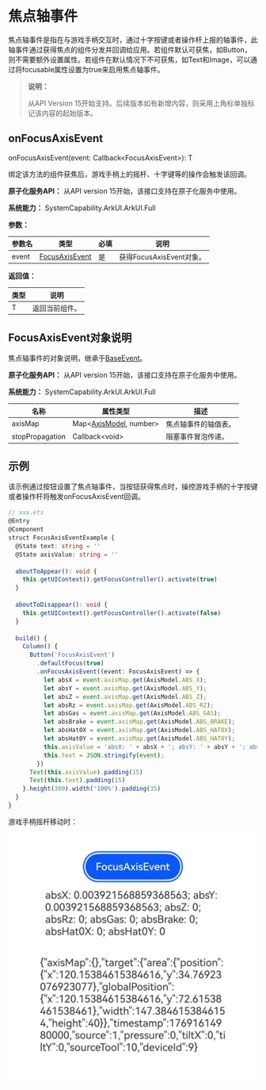 # 焦点轴事件

焦点轴事件是指在与游戏手柄交互时，通过十字按键或者操作杆上报的轴事件，此轴事件通过获得焦点的组件分发并回调给应用。若组件默认可获焦，如Button，则不需要额外设置属性。若组件在默认情况下不可获焦，如Text和Image，可以通过将focusable属性设置为true来启用焦点轴事件。

>  **说明：**
>
>  从API Version 15开始支持。后续版本如有新增内容，则采用上角标单独标记该内容的起始版本。

## onFocusAxisEvent

onFocusAxisEvent(event: Callback\<FocusAxisEvent>): T

绑定该方法的组件获焦后，游戏手柄上的摇杆、十字键等的操作会触发该回调。

**原子化服务API：** 从API version 15开始，该接口支持在原子化服务中使用。

**系统能力：** SystemCapability.ArkUI.ArkUI.Full

**参数：** 

| 参数名 | 类型                          | 必填 | 说明               |
| ------ | ----------------------------- | ---- | ------------------ |
| event  | [FocusAxisEvent](#focusaxisevent对象说明) | 是   | 获得FocusAxisEvent对象。 |

**返回值：**

| 类型 | 说明 |
| -------- | -------- |
| T | 返回当前组件。 |

## FocusAxisEvent对象说明

焦点轴事件的对象说明，继承于[BaseEvent](ts-gesture-customize-judge.md#baseevent对象说明8)。

**原子化服务API：** 从API version 15开始，该接口支持在原子化服务中使用。

**系统能力：** SystemCapability.ArkUI.ArkUI.Full

| 名称                                    | 属性类型                                       | 描述                 |
| ------------------------------------- | ---------------------------------------- | --------------------------- |
| axisMap                               | Map<[AxisModel](ts-appendix-enums.md#axismodel15), number>     | 焦点轴事件的轴值表。          |
| stopPropagation                       | Callback\<void>                           | 阻塞事件冒泡传递。            |

## 示例

该示例通过按钮设置了焦点轴事件，当按钮获得焦点时，操控游戏手柄的十字按键或者操作杆将触发onFocusAxisEvent回调。

```ts
// xxx.ets
@Entry
@Component
struct FocusAxisEventExample {
  @State text: string = ''
  @State axisValue: string = ''

  aboutToAppear(): void {
    this.getUIContext().getFocusController().activate(true)
  }

  aboutToDisappear(): void {
    this.getUIContext().getFocusController().activate(false)
  }

  build() {
    Column() {
      Button('FocusAxisEvent')
        .defaultFocus(true)
        .onFocusAxisEvent((event: FocusAxisEvent) => {
          let absX = event.axisMap.get(AxisModel.ABS_X);
          let absY = event.axisMap.get(AxisModel.ABS_Y);
          let absZ = event.axisMap.get(AxisModel.ABS_Z);
          let absRz = event.axisMap.get(AxisModel.ABS_RZ);
          let absGas = event.axisMap.get(AxisModel.ABS_GAS);
          let absBrake = event.axisMap.get(AxisModel.ABS_BRAKE);
          let absHat0X = event.axisMap.get(AxisModel.ABS_HAT0X);
          let absHat0Y = event.axisMap.get(AxisModel.ABS_HAT0Y);
          this.axisValue = 'absX: ' + absX + '; absY: ' + absY + '; absZ: ' + absZ + '; absRz: ' + absRz + '; absGas: ' + absGas + '; absBrake: ' + absBrake + '; absHat0X: ' + absHat0X + '; absHat0Y: ' + absHat0Y;
          this.text = JSON.stringify(event);
        })
      Text(this.axisValue).padding(15)
      Text(this.text).padding(15)
    }.height(300).width('100%').padding(35)
  }
}
```

游戏手柄摇杆移动时：

![onFocusAxisEvent](figures/onFocusAxisEvent.png)
